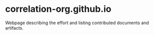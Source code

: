 # correlation-org.github.io
Webpage describing the effort and listing contributed documents and artifacts.
